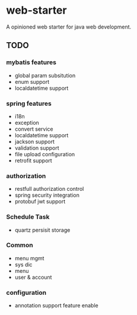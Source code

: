 # web-starter
A opinioned web starter for java web development.

## TODO

### mybatis features

- global param subsitution
- enum support
- localdatetime support

### spring features

- i18n
- exception
- convert service
- localdatetime support 
- jackson support
- validation support
- file upload configuration
- retrofit support


### authorization

- restfull authorization control
- spring security integration
- protobuf jwt support

### Schedule Task

- quartz persisit storage

### Common 

- menu mgmt
- sys dic
- menu 
- user & account

### configuration

- annotation support feature enable
